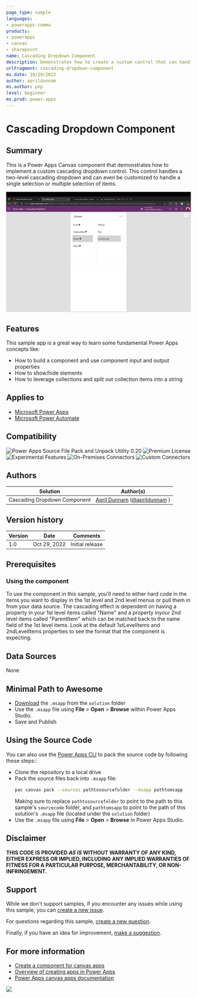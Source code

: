 ```yaml
---
page_type: sample
languages:
- powerapps-comma
products:
- powerapps
- canvas
- sharepoint
name: Cascading Dropdown Component
description: Demonstrates how to create a custom control that can handle a two-level cascading dropdown picker 
urlFragment: cascading-dropdown-component
ms.date: 10/29/2022
author: aprildunnam
ms.author: pnp
level: beginner
ms.prod: power-apps
---
```


# Cascading Dropdown Component

## Summary

This is a Power Apps Canvas component that demonstrates how to implement a custom cascading dropdown control. This control handles a two-level cascading dropdown and can even be customized to handle a single selection or multiple selection of items. 

![Preview](./assets/preview.png)  

## Features

This sample app is a great way to learn some fundamental Power Apps concepts like:

* How to build a component and use component input and output properties
* How to show/hide elements
* How to leverage collections and split out collection items into a string

## Applies to

* [Microsoft Power Apps](https://docs.microsoft.com/powerapps/)
* [Microsoft Power Automate](https://docs.microsoft.com/en-us/power-automate/)

## Compatibility

![Power Apps Source File Pack and Unpack Utility 0.20](https://img.shields.io/badge/Packing%20Tool-0.20-green.svg)
![Premium License](https://img.shields.io/badge/Premium%20License-Not%20Required-green.svg "Premium Power Apps license not required")
![Experimental Features](https://img.shields.io/badge/Experimental%20Features-No-green.svg "Does not rely on experimental features")
![On-Premises Connectors](https://img.shields.io/badge/On--Premises%20Connectors-No-green.svg "Does not use on-premise connectors")
![Custom Connectors](https://img.shields.io/badge/Custom%20Connectors-Not%20Required-green.svg "Does not use custom connectors")

## Authors

Solution|Author(s)
--------|---------
Cascading Dropdown Component | [April Dunnam](https://github.com/aprildunnam) ([@aprildunnam](https://www.twitter.com/aprildunnam) )

## Version history

Version|Date|Comments
-------|----|--------
1.0|Oct 29, 2022|Initial release
## Prerequisites

### Using the component

To use the component in this sample, you'll need to either hard code in the items you want to display in the 1st level and 2nd level menus or pull them in from your data source. The cascading effect is dependent on having a property in your 1st level items called "Name" and a property inyour 2nd level items called "ParentItem" which can be matched back to the name field of the 1st level items.  Look at the default 1stLevelItems and 2ndLevelItems properties to see the format that the component is expecting.

## Data Sources
 
None

## Minimal Path to Awesome

* [Download](./solution/CascadingDropdown.msapp) the `.msapp` from the `solution` folder
* Use the `.msapp` file using **File** > **Open** > **Browse** within Power Apps Studio.
* Save and Publish

## Using the Source Code

You can also use the [Power Apps CLI](https://docs.microsoft.com/powerapps/developer/data-platform/powerapps-cli) to pack the source code by following these steps::

* Clone the repository to a local drive
* Pack the source files back into `.msapp` file:
  ```bash
  pac canvas pack --sources pathtosourcefolder --msapp pathtomsapp
  ```
  Making sure to replace `pathtosourcefolder` to point to the path to this sample's `sourcecode` folder, and `pathtomsapp` to point to the path of this solution's `.msapp` file (located under the `solution` folder)
* Use the `.msapp` file using **File** > **Open** > **Browse** in Power Apps Studio.

## Disclaimer

**THIS CODE IS PROVIDED *AS IS* WITHOUT WARRANTY OF ANY KIND, EITHER EXPRESS OR IMPLIED, INCLUDING ANY IMPLIED WARRANTIES OF FITNESS FOR A PARTICULAR PURPOSE, MERCHANTABILITY, OR NON-INFRINGEMENT.**


## Support

While we don't support samples, if you encounter any issues while using this sample, you can [create a new issue](https://github.com/pnp/powerapps-samples/issues/new?assignees=&labels=Needs%3A+Triage+%3Amag%3A%2Ctype%3Abug-suspected&template=bug-report.yml&sample=calendar-component&authors=@aprildunnam&title=calendar-component%20-%20).

For questions regarding this sample, [create a new question](https://github.com/pnp/powerapps-samples/issues/new?assignees=&labels=Needs%3A+Triage+%3Amag%3A%2Ctype%3Abug-suspected&template=question.yml&sample=calendar-component&authors=@aprildunnam&title=calendar-component%20-%20).

Finally, if you have an idea for improvement, [make a suggestion](https://github.com/pnp/powerapps-samples/issues/new?assignees=&labels=Needs%3A+Triage+%3Amag%3A%2Ctype%3Abug-suspected&template=suggestion.yml&sample=calendar-component&authors=@aprildunnam&title=calendar-component%20-%20).

## For more information

- [Create a component for canvas apps](https://docs.microsoft.com/powerapps/maker/canvas-apps/create-component#components-in-canvas-apps)
- [Overview of creating apps in Power Apps](https://docs.microsoft.com/powerapps/maker/)
- [Power Apps canvas apps documentation](https://docs.microsoft.com/en-us/powerapps/maker/canvas-apps/)

<img src="https://telemetry.sharepointpnp.com/powerapps-samples/samples/calendar-component" />